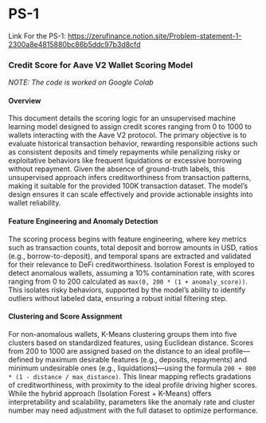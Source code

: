 # PS-1

Link For the PS-1: https://zerufinance.notion.site/Problem-statement-1-2300a8e4815880bc86b5ddc97b3d8cfd
### Credit Score for Aave V2 Wallet Scoring Model

_NOTE: The code is worked on Google Colab_

#### Overview
This document details the scoring logic for an unsupervised machine learning model designed to assign credit scores ranging from 0 to 1000 to wallets interacting with the Aave V2 protocol. The primary objective is to evaluate historical transaction behavior, rewarding responsible actions such as consistent deposits and timely repayments while penalizing risky or exploitative behaviors like frequent liquidations or excessive borrowing without repayment. Given the absence of ground-truth labels, this unsupervised approach infers creditworthiness from transaction patterns, making it suitable for the provided 100K transaction dataset. The model’s design ensures it can scale effectively and provide actionable insights into wallet reliability.

#### Feature Engineering and Anomaly Detection
The scoring process begins with feature engineering, where key metrics such as transaction counts, total deposit and borrow amounts in USD, ratios (e.g., borrow-to-deposit), and temporal spans are extracted and validated for their relevance to DeFi creditworthiness. Isolation Forest is employed to detect anomalous wallets, assuming a 10% contamination rate, with scores ranging from 0 to 200 calculated as `max(0, 200 * (1 + anomaly_score))`. This isolates risky behaviors, supported by the model’s ability to identify outliers without labeled data, ensuring a robust initial filtering step.

#### Clustering and Score Assignment
For non-anomalous wallets, K-Means clustering groups them into five clusters based on standardized features, using Euclidean distance. Scores from 200 to 1000 are assigned based on the distance to an ideal profile—defined by maximum desirable features (e.g., deposits, repayments) and minimum undesirable ones (e.g., liquidations)—using the formula `200 + 800 * (1 - distance / max_distance)`. This linear mapping reflects gradations of creditworthiness, with proximity to the ideal profile driving higher scores. While the hybrid approach (Isolation Forest + K-Means) offers interpretability and scalability, parameters like the anomaly rate and cluster number may need adjustment with the full dataset to optimize performance.
